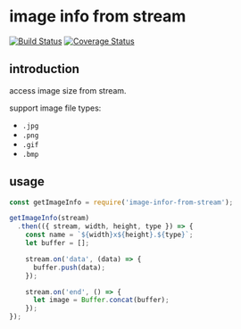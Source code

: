# image info from stream

[![Build Status](https://img.shields.io/travis/elcarim5efil/image-info-from-stream.svg?style=for-the-badge)](https://travis-ci.org/elcarim5efil/image-info-from-stream)
[![Coverage Status](https://img.shields.io/coveralls/repos/github/elcarim5efil/image-info-from-stream.svg?style=for-the-badge)](https://coveralls.io/github/elcarim5efil/image-info-from-stream?branch=master)

## introduction

access image size from stream.

support image file types:

- `.jpg`
- `.png`
- `.gif`
- `.bmp`

## usage

```javascript
const getImageInfo = require('image-infor-from-stream');

getImageInfo(stream)
  .then(({ stream, width, height, type }) => {
    const name = `${width}x${height}.${type}`;
    let buffer = [];

    stream.on('data', (data) => {
      buffer.push(data);
    });

    stream.on('end', () => {
      let image = Buffer.concat(buffer);
    });
});
```
